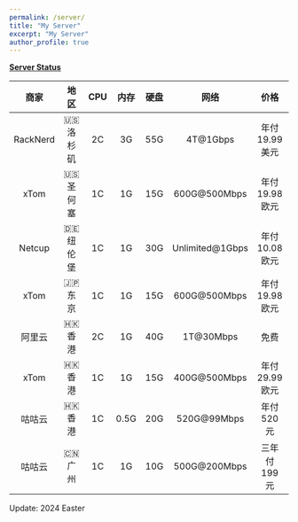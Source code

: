 ```yaml
---
permalink: /server/
title: "My Server"
excerpt: "My Server"
author_profile: true
---
```


**[Server Status](https://status.yfluo.me)**

|商家|地区|CPU|内存|硬盘|网络|价格|备注|
|:--:|:--:|:--:|:--:|:--:|:--:|:--:|:--:|
|RackNerd|🇺🇸 洛杉矶|2C|3G|55G|4T@1Gbps|年付19.99美元|洛杉矶DC02|
|xTom|🇺🇸 圣何塞|1C|1G|15G|600G@500Mbps|年付19.98欧元|CN2GIA+9929+CMIN2|
|Netcup|🇩🇪 纽伦堡|1C|1G|30G|Unlimited@1Gbps|年付10.08欧元|无限流量|
|xTom|🇯🇵 东京|1C|1G|15G|600G@500Mbps|年付19.98欧元|三网BBTEC|
|阿里云|🇭🇰 香港|2C|1G|40G|1T@30Mbps|免费|4837+CMI|
|xTom|🇭🇰 香港|1C|1G|15G|400G@500Mbps|年付29.99欧元|移动CMI|
|咕咕云|🇭🇰 香港|1C|0.5G|20G|520G@99Mbps|年付520元|莞港IPLC|
|咕咕云|🇨🇳 广州|1C|1G|10G|500G@200Mbps|三年付199元|广州移动IPv6|

Update: 2024 Easter
